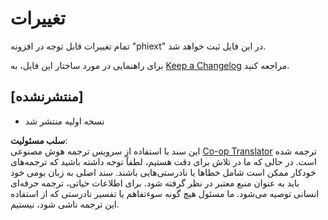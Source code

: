 <!--
CO_OP_TRANSLATOR_METADATA:
{
  "original_hash": "bd0afcb627d5754038537758315cbad7",
  "translation_date": "2025-05-07T15:23:51+00:00",
  "source_file": "code/09.UpdateSamples/Aug/vscode/phiext/CHANGELOG.md",
  "language_code": "fa"
}
-->
# تغییرات

تمام تغییرات قابل توجه در افزونه "phiext" در این فایل ثبت خواهد شد.

برای راهنمایی در مورد ساختار این فایل، به [Keep a Changelog](http://keepachangelog.com/) مراجعه کنید.

## [منتشرنشده]

- نسخه اولیه منتشر شد

**سلب مسئولیت**:  
این سند با استفاده از سرویس ترجمه هوش مصنوعی [Co-op Translator](https://github.com/Azure/co-op-translator) ترجمه شده است. در حالی که ما در تلاش برای دقت هستیم، لطفاً توجه داشته باشید که ترجمه‌های خودکار ممکن است شامل خطاها یا نادرستی‌هایی باشند. سند اصلی به زبان بومی خود باید به عنوان منبع معتبر در نظر گرفته شود. برای اطلاعات حیاتی، ترجمه حرفه‌ای انسانی توصیه می‌شود. ما مسئول هیچ گونه سوءتفاهم یا تفسیر نادرستی که از استفاده این ترجمه ناشی شود، نیستیم.